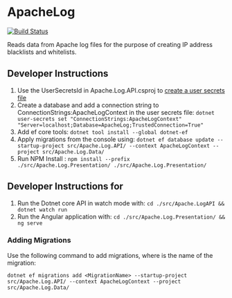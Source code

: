 # ApacheLog

[![Build Status](https://ci.cnetms.info/buildStatus/icon?job=ApacheLog)](#)

Reads data from Apache log files for the purpose of creating IP address blacklists and whitelists.

## Developer Instructions

1. Use the UserSecretsId in Apache.Log.API.csproj to [create a user secrets file](https://docs.microsoft.com/en-us/aspnet/core/security/app-secrets)
2. Create a database and add a connection string to ConnectionStrings:ApacheLogContext in the user secrets file: `dotnet user-secrets set "ConnectionStrings:ApacheLogContext" "Server=localhost;Database=ApacheLog;TrustedConnection=True"`
3. Add ef core tools: `dotnet tool install --global dotnet-ef`
4. Apply migrations from the console using: `dotnet ef database update --startup-project src/Apache.Log.API/ --context ApacheLogContext --project src/Apache.Log.Data/`
5. Run NPM Install : `npm install --prefix ./src/Apache.Log.Presentation/ ./src/Apache.Log.Presentation/`

## Developer Instructions for 

1. Run the Dotnet core API in watch mode with: `cd ./src/Apache.LogAPI && dotnet watch run`
2. Run the Angular application with: `cd ./src/Apache.Log.Presentation/ && ng serve`

### Adding Migrations

Use the following command to add migrations, where <MigrationName> is the name of the migration:

```Shell
dotnet ef migrations add <MigrationName> --startup-project src/Apache.Log.API/ --context ApacheLogContext --project src/Apache.Log.Data/
```
